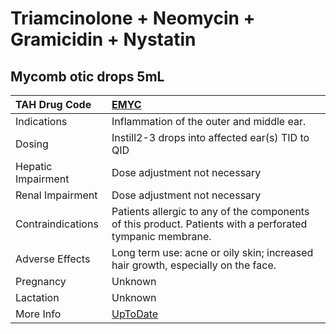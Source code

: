 # Triamcinolone + Neomycin + Gramicidin + Nystatin

## Mycomb otic drops 5mL

| TAH Drug Code      | [EMYC](https://www.tahsda.org.tw/drugs/hissearch.php?drug_code=EMYC)                                                  |
|:-------------------|:----------------------------------------------------------------------------------------------------------------------|
| Indications        | Inflammation of the outer and middle ear.                                                                             |
| Dosing             | Instill2-3 drops into affected ear(s) TID to QID                                                                      |
| Hepatic Impairment | Dose adjustment not necessary                                                                                         |
| Renal Impairment   | Dose adjustment not necessary                                                                                         |
| Contraindications  | Patients allergic to any of the components of this product. Patients with a perforated tympanic membrane.             |
| Adverse Effects    | Long term use: acne or oily skin; increased hair growth, especially on the face.                                      |
| Pregnancy          | Unknown                                                                                                               |
| Lactation          | Unknown                                                                                                               |
| More Info          | [UpToDate](https://www.uptodate.com/contents/triamcinolone-and-neomycin-and-gramicidin-and-nystatin-drug-information) |

